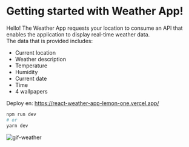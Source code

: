 # Getting started with Weather App!

Hello! The Weather App requests your location to consume an API that enables the application to display real-time weather data. 
<br />
The data that is provided includes:
* Current location
* Weather description
* Temperature
* Humidity
* Current date
* Time
* 4 wallpapers 

Deploy en: https://react-weather-app-lemon-one.vercel.app/

```bash
npm run dev
# or
yarn dev
```

![gif-weather](https://github.com/martinvidela/React-Weather-App/assets/120694169/99c38028-b032-4851-82c5-6a816ec43806)



